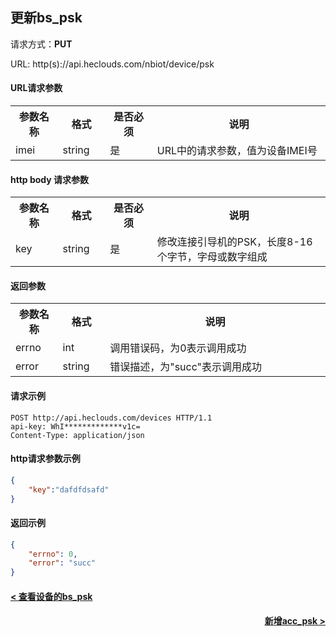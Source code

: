 ﻿更新bs_psk
---

请求方式：**PUT**

URL: http(s)://api.heclouds.com/nbiot/device/psk

#### URL请求参数

<table>
<tr><th width="15%">参数名称</th><th width="15%">格式</th><th width="15%">是否必须</th><th>说明</th></tr>
<tr><td>imei</td><td>string</td><td>是</td><td>URL中的请求参数，值为设备IMEI号</td></tr>
</table> 

#### http body 请求参数

<table>
<tr><th width="15%">参数名称</th><th width="15%">格式</th><th width="15%">是否必须</th><th>说明</th></tr>
<tr><td>key</td><td>string</td><td>是</td><td>修改连接引导机的PSK，长度8-16个字节，字母或数字组成</td></tr>
</table> 

#### 返回参数

<table>
<tr><th width="15%">参数名称</th><th width="15%">格式</th><th width="70%">说明</th></tr>
<tr><td>errno</td><td>int</td><td>调用错误码，为0表示调用成功</td></tr>
<tr><td>error</td><td> string</td><td>错误描述，为"succ"表示调用成功</td></tr>
</table>


#### 请求示例

```text
POST http://api.heclouds.com/devices HTTP/1.1
api-key: WhI*************v1c=
Content-Type: application/json
```

#### http请求参数示例

```json
{
	"key":"dafdfdsafd" 
}
```

#### 返回示例

```json
{
	"errno": 0,
	"error": "succ"
}
```

#### [< 查看设备的bs_psk](/book/application-develop/list/23check-dev-bs_psk.md)
#### [<div style="text-align: right">新增acc_psk ></div>](/book/application-develop/list/25add-acc_psk.md)